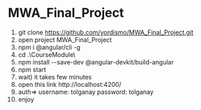 # MWA_Final_Project 
1. git clone https://github.com/yordismo/MWA_Final_Project.git
2. open project MWA_Final_Project
3. npm i @angular/cli -g
4. cd .\CourseModule\
5. npm install --save-dev @angular-devkit/build-angular
6. npm start
7. wait) it takes few minutes
8. open this link http://localhost:4200/ 
9. auth=>  username: tolganay
           password: tolganay
10. enjoy            